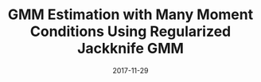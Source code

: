 ---
title: "GMM Estimation with Many Moment Conditions Using Regularized Jackknife GMM"
collection: rjgmm
permalink: /publication/2017-rjgmm
excerpt: 'Using many moment conditions is a well-known remedy for generalized method of moments’ (GMMs) imprecision. However, it comes at the cost of an increased bias and/or instability of the weighting matrix. We focus on scenarios where the dimension of available moment conditions may be larger than the sample size and where the signal contained in the moments may not be sparse. In such situations, consistent estimation of the standard GMM estimator is not possible without regularization. Model selection methods have demonstrated their ineptitude in these scenarios. We propose a jackknife GMM (JGMM) estimator with regularization at each jackknife iteration. We use Monte Carlo simulations to investigate the proposed ridge-regularized JGMM (RJGMM) estimator’s finite-sample properties and provide evidence that it performs favorably relative to other estimation strategies that are valid in many- weak moment settings.'
date: 2017-11-29
---